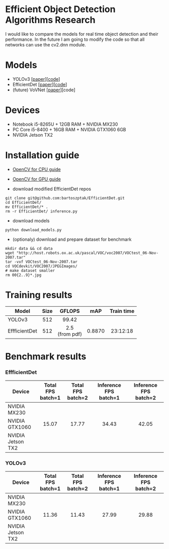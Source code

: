 # Efficient Object Detection Algorithms Research
I would like to compare the models for real time object detection and their performance.
In the future I am going to modify the code so that all networks can use the cv2.dnn module.

# Models
* YOLOv3 [[paper](https://arxiv.org/pdf/1804.02767.pdf)][[code](https://pjreddie.com/darknet/yolo/)]
* EfficientDet [[paper](https://arxiv.org/pdf/1911.09070.pdf)][[code](https://github.com/xuannianz/EfficientDet)]
* (future) VoVNet [[paper](https://arxiv.org/pdf/1904.09730v1.pdf)][code]

# Devices
* Notebook i5-8265U + 12GB RAM + NVIDIA MX230
* PC Core i5-8400 + 16GB RAM + NVIDIA GTX1060 6GB
* NVIDIA Jetson TX2

# Installation guide
* [OpenCV for CPU guide](https://github.com/bartoszptak/Efficient_Object_Detection_Algorithms_Research/blob/master/INSTALLATION_GUIDE.md#opencv-for-cpu-guide)
* [OpenCV for GPU guide](https://github.com/bartoszptak/Efficient_Object_Detection_Algorithms_Research/blob/master/INSTALLATION_GUIDE.md#opencv-for-gpu-guide)

* download modified EfficientDet repos
```
git clone git@github.com:bartoszptak/EfficientDet.git
cd EfficientDet/
mv EfficientDet/* .
rm -r EfficientDet/ inference.py
```

* download models
```
python download_models.py
```

* (optionaly) download and prepare dataset for benchmark
```
mkdir data && cd data
wget "http://host.robots.ox.ac.uk/pascal/VOC/voc2007/VOCtest_06-Nov-2007.tar"
tar -vxf VOCtest_06-Nov-2007.tar
cd VOCdevkit/VOC2007/JPEGImages/
# make dataset smaller
rm 00{2..9}*.jpg

```

# Training results
| Model         | Size |    GFLOPS    | mAP | Train time |
|---------------|:----:|:------------:|:---:|:--------:|
| YOLOv3        |  512 |     99.42    |     |             |
| EffficientDet |  512 | 2.5<br>(from pdf) |  0.8870   |  23:12:18  |

# Benchmark results
### EffficientDet
| Device | Total FPS<br>batch=1 | Total FPS<br>batch=2 | Inference FPS<br>batch=1 | Inference FPS<br>batch=2 |
|----------------------|:---------------------:|:---------------------:|:-------------------------:|:-------------------------:|
| NVIDIA<br>MX230 |  |  |  |  |
| NVIDIA<br>GTX1060 | 15.07 | 17.77 | 34.43 | 42.05 |
| NVIDIA<br>Jetson TX2 |  |  |  |  |

### YOLOv3
| Device | Total FPS<br>batch=1 | Total FPS<br>batch=2 | Inference FPS<br>batch=1 | Inference FPS<br>batch=2 |
|----------------------|:---------------------:|:---------------------:|:-------------------------:|:-------------------------:|
| NVIDIA<br>MX230 |  |  |  |  |
| NVIDIA<br>GTX1060 | 11.36 | 11.43 | 27.99 | 29.88 |
| NVIDIA<br>Jetson TX2 |  |  |  |  |
